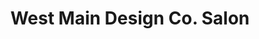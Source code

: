 ---
title: "West Main Design Co. Salon"
url: /charlottesville/west-main-design-co-salon/
shop: Kosmetik
---